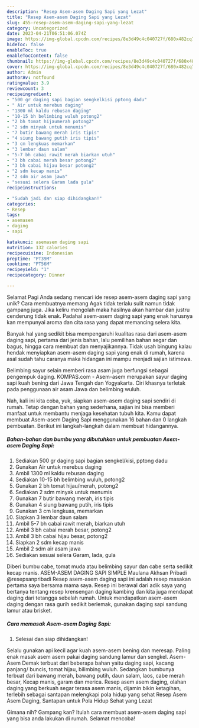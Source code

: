 ```yaml
---
description: "Resep Asem-asem Daging Sapi yang Lezat"
title: "Resep Asem-asem Daging Sapi yang Lezat"
slug: 455-resep-asem-asem-daging-sapi-yang-lezat
category: Uncategorized
date: 2023-04-21T06:51:06.074Z
image: https://img-global.cpcdn.com/recipes/8e3d49c4c040727f/680x482cq70/asem-asem-daging-sapi-foto-resep-utama.jpg
hideToc: false
enableToc: true
enableTocContent: false
thumbnail: https://img-global.cpcdn.com/recipes/8e3d49c4c040727f/680x482cq70/asem-asem-daging-sapi-foto-resep-utama.jpg
cover: https://img-global.cpcdn.com/recipes/8e3d49c4c040727f/680x482cq70/asem-asem-daging-sapi-foto-resep-utama.jpg
author: Admin
authorAv: notfound
ratingvalue: 3.9
reviewcount: 3
recipeingredient:
- "500 gr daging sapi bagian sengkelkisi pptong dadu"
- " Air untuk merebus daging"
- "1300 ml kaldu rebusan daging"
- "10-15 bh belimbing wuluh potong2"
- "2 bh tomat hijaumerah potong2"
- "2 sdm minyak untuk menumis"
- "7 butir bawang merah iris tipis"
- "4 siung bawang putih iris tipis"
- "3 cm lengkuas memarkan"
- "3 lembar daun salam"
- "5-7 bh cabai rawit merah biarkan utuh"
- "3 bh cabai merah besar potong2"
- "3 bh cabai hijau besar potong2"
- "2 sdm kecap manis"
- "2 sdm air asam jawa"
- "sesuai selera Garam lada gula"
recipeinstructions:

- "Sudah jadi dan siap dihidangkan!"
categories:
- Resep
tags:
- asemasem
- daging
- sapi

katakunci: asemasem daging sapi 
nutrition: 132 calories
recipecuisine: Indonesian
preptime: "PT39M"
cooktime: "PT56M"
recipeyield: "1"
recipecategory: Dinner

---
```



Selamat Pagi Anda sedang mencari ide resep asem-asem daging sapi yang unik? Cara membuatnya memang Agak tidak terlalu sulit namun tidak gampang juga. Jika keliru mengolah maka hasilnya akan hambar dan justru cenderung tidak enak. Padahal asem-asem daging sapi yang enak harusnya kan mempunyai aroma dan cita rasa yang dapat memancing selera kita.


Banyak hal yang sedikit bisa mempengaruhi kualitas rasa dari asem-asem daging sapi, pertama dari jenis bahan, lalu pemilihan bahan segar dan bagus, hingga cara membuat dan menyajikannya. Tidak usah bingung kalau hendak menyiapkan asem-asem daging sapi yang enak di rumah, karena asal sudah tahu caranya maka hidangan ini mampu menjadi sajian istimewa.

Belimbing sayur selain memberi rasa asam juga berfungsi sebagai pengempuk daging. KOMPAS.com - Asem-asem merupakan sayur daging sapi kuah bening dari Jawa Tengah dan Yogyakarta. Ciri khasnya terletak pada penggunaan air asam Jawa dan belimbing wuluh.


Nah, kali ini kita coba, yuk, siapkan asem-asem daging sapi sendiri di rumah. Tetap dengan bahan yang sederhana, sajian ini bisa memberi manfaat untuk membantu menjaga kesehatan tubuh kita. Kamu dapat membuat Asem-asem Daging Sapi menggunakan 16 bahan dan 0 langkah pembuatan. Berikut ini langkah-langkah dalam membuat hidangannya.

<!--inarticleads1-->

##### Bahan-bahan dan bumbu yang dibutuhkan untuk pembuatan Asem-asem Daging Sapi:

1. Sediakan 500 gr daging sapi bagian sengkel/kisi, pptong dadu
1. Gunakan  Air untuk merebus daging
1. Ambil 1300 ml kaldu rebusan daging
1. Sediakan 10-15 bh belimbing wuluh, potong2
1. Gunakan 2 bh tomat hijau/merah, potong2
1. Sediakan 2 sdm minyak untuk menumis
1. Gunakan 7 butir bawang merah, iris tipis
1. Gunakan 4 siung bawang putih, iris tipis
1. Gunakan 3 cm lengkuas, memarkan
1. Siapkan 3 lembar daun salam
1. Ambil 5-7 bh cabai rawit merah, biarkan utuh
1. Ambil 3 bh cabai merah besar, potong2
1. Ambil 3 bh cabai hijau besar, potong2
1. Siapkan 2 sdm kecap manis
1. Ambil 2 sdm air asam jawa
1. Sediakan sesuai selera Garam, lada, gula


Diberi bumbu cabe, tomat muda atau belimbing sayur dan cabe serta sedikit kecap manis. ASEM-ASEM DAGING SAPI SIMPLE Maulana Akhsan Pribadi @resepsanpribadi Resep asem-asem daging sapi ini adalah resep masakan pertama saya bersama mama saya. Resep ini berawal dari adik saya yang bertanya tentang resep krensengan daging kambing dan kita juga mendapat daging dari tetangga sebelah rumah. Untuk mendapatkan asem-asem daging dengan rasa gurih sedikit berlemak, gunakan daging sapi sandung lamur atau brisket. 

<!--inarticleads2-->

##### Cara memasak Asem-asem Daging Sapi:


1. Selesai dan siap dihidangkan!

Selalu gunakan api kecil agar kuah asem-asem bening dan meresap. Paling enak masak asem asem pakai daging sandung lamur dan sengkel. Asem-Asem Demak terbuat dari beberapa bahan yaitu daging sapi, kacang panjang/ buncis, tomat hijau, bilimbing wuluh. Sedangkan bumbunya terbuat dari bawang merah, bawang putih, daun salam, laos, cabe merah besar, Kecap manis, garam dan merica. Resep asem asem daging, olahan daging yang berkuah segar terasa asem manis, dijamin bikin ketagihan, terlebih sebagai santapan melengkapi pola hidup yang sehat Resep Asem Asem Daging, Santapan untuk Pola Hidup Sehat yang Lezat 

Gimana nih? Gampang kan? Itulah cara membuat asem-asem daging sapi yang bisa anda lakukan di rumah. Selamat mencoba!
